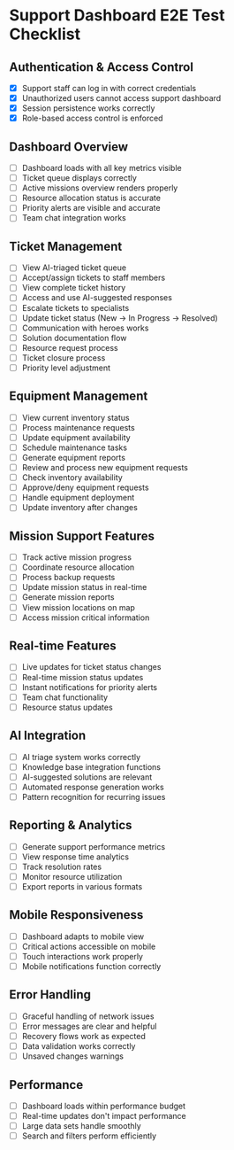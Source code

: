 # Support Dashboard E2E Test Checklist

## Authentication & Access Control
- [x] Support staff can log in with correct credentials
- [x] Unauthorized users cannot access support dashboard
- [x] Session persistence works correctly
- [x] Role-based access control is enforced

## Dashboard Overview
- [ ] Dashboard loads with all key metrics visible
- [ ] Ticket queue displays correctly
- [ ] Active missions overview renders properly
- [ ] Resource allocation status is accurate
- [ ] Priority alerts are visible and accurate
- [ ] Team chat integration works

## Ticket Management
- [ ] View AI-triaged ticket queue
- [ ] Accept/assign tickets to staff members
- [ ] View complete ticket history
- [ ] Access and use AI-suggested responses
- [ ] Escalate tickets to specialists
- [ ] Update ticket status (New → In Progress → Resolved)
- [ ] Communication with heroes works
- [ ] Solution documentation flow
- [ ] Resource request process
- [ ] Ticket closure process
- [ ] Priority level adjustment

## Equipment Management
- [ ] View current inventory status
- [ ] Process maintenance requests
- [ ] Update equipment availability
- [ ] Schedule maintenance tasks
- [ ] Generate equipment reports
- [ ] Review and process new equipment requests
- [ ] Check inventory availability
- [ ] Approve/deny equipment requests
- [ ] Handle equipment deployment
- [ ] Update inventory after changes

## Mission Support Features
- [ ] Track active mission progress
- [ ] Coordinate resource allocation
- [ ] Process backup requests
- [ ] Update mission status in real-time
- [ ] Generate mission reports
- [ ] View mission locations on map
- [ ] Access mission critical information

## Real-time Features
- [ ] Live updates for ticket status changes
- [ ] Real-time mission status updates
- [ ] Instant notifications for priority alerts
- [ ] Team chat functionality
- [ ] Resource status updates

## AI Integration
- [ ] AI triage system works correctly
- [ ] Knowledge base integration functions
- [ ] AI-suggested solutions are relevant
- [ ] Automated response generation works
- [ ] Pattern recognition for recurring issues

## Reporting & Analytics
- [ ] Generate support performance metrics
- [ ] View response time analytics
- [ ] Track resolution rates
- [ ] Monitor resource utilization
- [ ] Export reports in various formats

## Mobile Responsiveness
- [ ] Dashboard adapts to mobile view
- [ ] Critical actions accessible on mobile
- [ ] Touch interactions work properly
- [ ] Mobile notifications function correctly

## Error Handling
- [ ] Graceful handling of network issues
- [ ] Error messages are clear and helpful
- [ ] Recovery flows work as expected
- [ ] Data validation works correctly
- [ ] Unsaved changes warnings

## Performance
- [ ] Dashboard loads within performance budget
- [ ] Real-time updates don't impact performance
- [ ] Large data sets handle smoothly
- [ ] Search and filters perform efficiently 